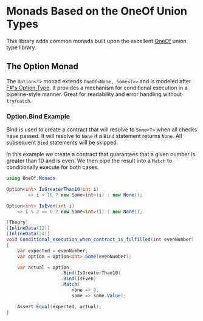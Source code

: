 # Monads Based on the OneOf Union Types

This library adds common monads built upon the excellent [OneOf](https://github.com/mcintyre321/OneOf) union type library.

## The Option Monad

The `Option<T>` monad extends `OneOf<None, Some<T>>` and is modeled after [F#'s Option Type](https://docs.microsoft.com/en-us/dotnet/fsharp/language-reference/options). It provides a mechanism for conditional execution in a pipeline-style manner. Great for readability and error handling without `try`/`catch`.

### Option.Bind Example

Bind is used to create a contract that will resolve to `Some<T>` when all checks have passed. It will resolve to `None` if a `Bind` statement returns `None`. All subsequent `Bind` statements will be skipped.

In this example we create a contract that guarantees that a given number is greater than 10 and is even. We then pipe the result into a `Match` to conditionally execute for both cases.

```csharp
using OneOf.Monads

Option<int> IsGreaterThan10(int i)
        => i > 10 ? new Some<int>(i) : new None();

Option<int> IsEven(int i)
    => i % 2 == 0 ? new Some<int>(i) : new None();

[Theory]
[InlineData(12)]
[InlineData(24)]
void Conditional_execution_when_contract_is_fulfilled(int evenNumber)
{
    var expected = evenNumber;
    var option = Option<int>.Some(evenNumber);

    var actual = option
                    .Bind(IsGreaterThan10)
                    .Bind(IsEven)
                    .Match(
                        none => 0,
                        some => some.Value); 

    Assert.Equal(expected, actual);
}
```
